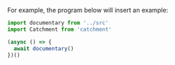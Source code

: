 
For example, the program below will insert an example:

```js
import documentary from '../src'
import Catchment from 'catchment'

(async () => {
  await documentary()
})()
```
